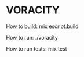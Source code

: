 VORACITY
========

How to build:
mix escript.build

How to run:
./voracity

How to run tests:
mix test